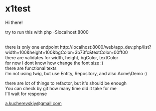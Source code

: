 # x1test
Hi there! <br>

try to run this with php -Slocalhost:8000 <br><br>

there is only one endpoint http://localhost:8000/web/app_dev.php/list?width=100&height=100&bgColor=3b73fc&textColor=00ff00 <br>
there are validates for width, height, bgColor, textColor <br>
for now I dont know how change the font size :) <br>
there are functional texts <br>
i'm not using twig, but use Entity, Repository, and also Acme\Demo :) <br>

there are lot of things to refactor, but it's should be enough <br>
You can check by git how many time did it take for me <br>
I'll wait for response <br>

a.kucherevskiy@gmail.com
